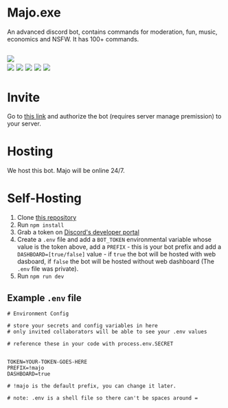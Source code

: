 # Majo.exe

An advanced discord bot, contains commands for moderation, fun, music, economics and NSFW. It has 100+ commands.


<img src="https://top.gg/api/widget/681536055572430918.svg?usernamecolor=99aab5&topcolor=23272a&certifiedcolor=99aab5&middlecolor=2c2f33&datacolor=fff&labelcolor=99aab5"><br>
<img src="https://top.gg/api/widget/owner/681536055572430918.svg?usernamecolor=99aab5&topcolor=23272a&certifiedcolor=99aab5&middlecolor=2c2f33&datacolor=fff&labelcolor=99aab5&noavatar=true"> <img src="https://top.gg/api/widget/status/681536055572430918.svg?usernamecolor=99aab5&topcolor=23272a&certifiedcolor=99aab5&middlecolor=2c2f33&datacolor=fff&labelcolor=99aab5&noavatar=true"> <img src="https://top.gg/api/widget/upvotes/681536055572430918.svg?usernamecolor=99aab5&topcolor=23272a&certifiedcolor=99aab5&middlecolor=2c2f33&datacolor=fff&labelcolor=99aab5&noavatar=true"> <img src="https://top.gg/api/widget/servers/681536055572430918.svg?usernamecolor=99aab5&topcolor=23272a&certifiedcolor=99aab5&middlecolor=2c2f33&datacolor=fff&labelcolor=99aab5&noavatar=true"> <img src="https://top.gg/api/widget/lib/681536055572430918.svg?usernamecolor=99aab5&topcolor=23272a&certifiedcolor=99aab5&middlecolor=2c2f33&datacolor=fff&labelcolor=99aab5&noavatar=true"> 
---

# Invite

Go to [this link](https://igorkowalczyk.github.io/majobot/invite) and authorize the bot (requires server manage premission) to your server.

# Hosting

We host this bot. Majo will be online 24/7.

# Self-Hosting

1. Clone [this repository](https://github.com/igorkowalczyk/majobot)
2. Run `npm install`
3. Grab a token on [Discord's developer portal](https://discordapp.com/developers/applications)
4. Create a `.env` file and add a `BOT_TOKEN` environmental variable whose value is the token above, add a `PREFIX` - this is your bot prefix and add a `DASHBOARD=[true/false]` value - if `true` the bot will be hosted with web dasboard, if `false` the bot will be hosted without web dashboard (The `.env` file was private).
5. Run `npm run dev`

## Example `.env` file

```
# Environment Config

# store your secrets and config variables in here
# only invited collaborators will be able to see your .env values

# reference these in your code with process.env.SECRET


TOKEN=YOUR-TOKEN-GOES-HERE
PREFIX=!majo
DASHBOARD=true

# !majo is the default prefix, you can change it later.

# note: .env is a shell file so there can't be spaces around =

```

